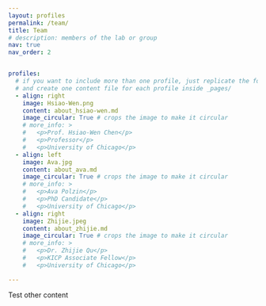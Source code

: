 ```yaml
---
layout: profiles
permalink: /team/
title: Team
# description: members of the lab or group
nav: true
nav_order: 2


profiles:
  # if you want to include more than one profile, just replicate the following block
  # and create one content file for each profile inside _pages/
  - align: right
    image: Hsiao-Wen.png
    content: about_hsiao-wen.md
    image_circular: True # crops the image to make it circular
    # more_info: >
    #   <p>Prof. Hsiao-Wen Chen</p>
    #   <p>Professor</p>
    #   <p>University of Chicago</p>
  - align: left
    image: Ava.jpg
    content: about_ava.md
    image_circular: True # crops the image to make it circular
    # more_info: >
    #   <p>Ava Polzin</p>
    #   <p>PhD Candidate</p>
    #   <p>University of Chicago</p>
  - align: right
    image: Zhijie.jpeg
    content: about_zhijie.md
    image_circular: True # crops the image to make it circular
    # more_info: >
    #   <p>Dr. Zhijie Qu</p>
    #   <p>KICP Associate Fellow</p>
    #   <p>University of Chicago</p>

---
```


Test other content 